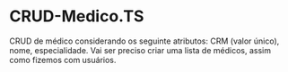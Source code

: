 # CRUD-Medico.TS
CRUD de médico considerando os seguinte atributos: CRM (valor único), nome, especialidade. Vai ser preciso criar uma lista de médicos, assim como fizemos com usuários.
